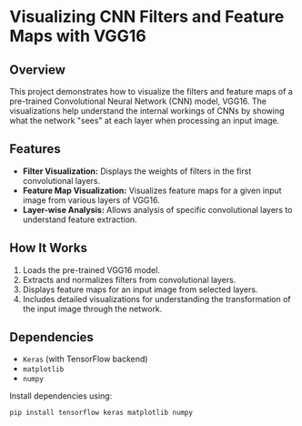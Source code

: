 # Visualizing CNN Filters and Feature Maps with VGG16

## Overview
This project demonstrates how to visualize the filters and feature maps of a pre-trained Convolutional Neural Network (CNN) model, VGG16. The visualizations help understand the internal workings of CNNs by showing what the network "sees" at each layer when processing an input image.

## Features
- **Filter Visualization:** Displays the weights of filters in the first convolutional layers.
- **Feature Map Visualization:** Visualizes feature maps for a given input image from various layers of VGG16.
- **Layer-wise Analysis:** Allows analysis of specific convolutional layers to understand feature extraction.

## How It Works
1. Loads the pre-trained VGG16 model.
2. Extracts and normalizes filters from convolutional layers.
3. Displays feature maps for an input image from selected layers.
4. Includes detailed visualizations for understanding the transformation of the input image through the network.

## Dependencies
- `Keras` (with TensorFlow backend)
- `matplotlib`
- `numpy`

Install dependencies using:
```bash
pip install tensorflow keras matplotlib numpy
